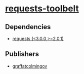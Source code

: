 # [requests-toolbelt](https://pypi.org/project/requests-toolbelt)

## Dependencies
- [requests (<3.0.0,>=2.0.1)](packages/r/requests.md)



## Publishers
- [graffatcolmingov](https://pypi.org/user/graffatcolmingov)


